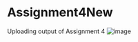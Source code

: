 # Assignment4New
Uploading output of Assignment 4
![image](https://user-images.githubusercontent.com/92407474/143188374-970622b8-814a-41b6-923d-d832748b00e3.png)

